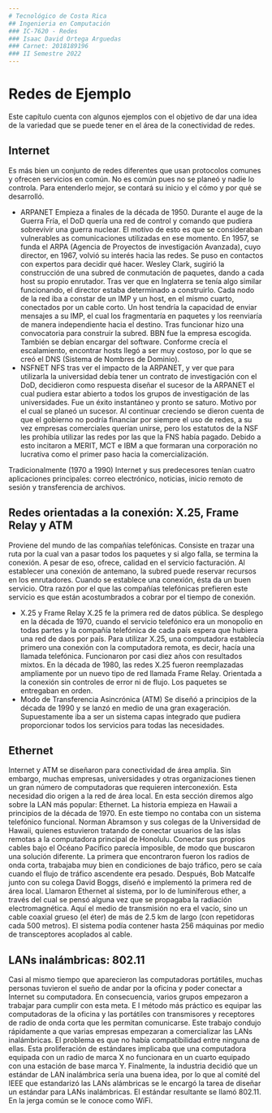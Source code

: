 ```yaml
---
# Tecnológico de Costa Rica
## Ingenieria en Computación
### IC-7620 - Redes
### Isaac David Ortega Arguedas
### Carnet: 2018189196
### II Semestre 2022
---
```


# Redes de Ejemplo
Este capítulo cuenta con algunos ejemplos con el objetivo de dar una idea de la variedad que se puede tener en el área de la conectividad de redes.
## Internet
Es más bien un conjunto de redes diferentes que usan protocolos comunes y ofrecen servicios en común. No es común pues no se planeó y nadie lo controla. Para entenderlo mejor, se contará su inicio y el cómo y por qué se desarrolló.
- ARPANET
Empieza a finales de la década de 1950. Durante el auge de la Guerra Fría, el DoD quería una red de control y comando que pudiera sobrevivir una guerra nuclear. El motivo de esto es que se consideraban vulnerables as comunicaciones utilizadas en ese momento. 
En 1957, se funda el ARPA (Agencia de Proyectos de investigación Avanzada), cuyo director, en 1967, volvió su interés hacia las redes. Se puso en contactos con expertos para decidir qué hacer. Wesley Clark, sugirió la construcción de una subred de conmutación de paquetes, dando a cada host su propio enrutador. Tras ver que en Inglaterra se tenía algo similar funcionando, el director estaba determinado a construirlo. 
Cada nodo de la red iba a constar de un IMP y un host, en el mismo cuarto, conectados por un cable corto. Un host tendría la capacidad de enviar mensajes a su IMP, el cual los fragmentaría en paquetes y los reenviaría de manera independiente hacia el destino. Tras funcionar hizo una convocatoria para construir la subred. BBN fue la empresa escogida. También se debían encargar del software. 
Conforme crecía el escalamiento, encontrar hosts llegó a ser muy costoso, por lo que se creó el DNS (Sistema de Nombres de Dominio).
- NSFNET
NFS tras ver el impacto de la ARPANET, y ver que para utilizarla la universidad debía tener un contrato de investigación con el DoD, decidieron como respuesta diseñar el sucesor de la ARPANET el cual pudiera estar abierto a todos los grupos de investigación de las universidades. Fue un éxito instantáneo y pronto se saturo. Motivo por el cual se planeó un sucesor.
Al continuar creciendo se dieron cuenta de que el gobierno no podría financiar por siempre el uso de redes, a su vez empresas comerciales querían unirse, pero los estatutos de la NSF les prohibía utilizar las redes por las que la FNS había pagado. Debido a esto incitaron a MERIT, MCT e IBM a que formaran una corporación no lucrativa como el primer paso hacia la comercialización.

Tradicionalmente (1970 a 1990) Internet y sus predecesores tenían cuatro aplicaciones principales: correo electrónico, noticias, inicio remoto de sesión y transferencia de archivos.
## Redes orientadas a la conexión: X.25, Frame Relay y ATM
Proviene del mundo de las compañías telefónicas. Consiste en trazar una ruta por la cual van a pasar todos los paquetes y si algo falla, se termina la conexión. A pesar de eso, ofrece, calidad en el servicio facturación. Al establecer una conexión de antemano, la subred puede reservar recursos en los enrutadores. Cuando se establece una conexión, ésta da un buen servicio.
Otra razón por el que las compañías telefónicas prefieren este servicio es que están acostumbrados a cobrar por el tiempo de conexión.
- X.25 y Frame Relay
X.25 fe la primera red de datos pública. Se desplego en la década de 1970, cuando el servicio telefónico era un monopolio en todas partes y la compañía telefónica de cada país espera que hubiera una red de daos por país. Para utilizar X.25, una computadora establecía primero una conexión con la computadora remota, es decir, hacía una llamada telefónica. Funcionaron por casi diez años con resultados mixtos. 
En la década de 1980, las redes X.25 fueron reemplazadas ampliamente por un nuevo tipo de red llamada Frame Relay. Orientada a la conexión sin controles de error ni de flujo. Los paquetes se entregaban en orden.
- Modo de Transferencia Asincrónica (ATM)
Se diseñó a principios de la década de 1990 y se lanzó en medio de una gran exageración. Supuestamente iba a ser un sistema capas integrado que pudiera proporcionar todos los servicios para todas las necesidades.

## Ethernet
Internet y ATM se diseñaron para conectividad de área amplia. Sin embargo, muchas empresas, universidades y otras organizaciones tienen un gran número de computadoras que requieren interconexión. Esta necesidad dio origen a la red de área local. En esta sección diremos algo sobre la LAN más popular: Ethernet.
La historia empieza en Hawaii a principios de la década de 1970. En este tiempo no contaba con un sistema telefónico funcional. Norman Abramson y sus colegas de la Universidad de Hawaii, quienes estuvieron tratando de conectar usuarios de las islas remotas a la computadora principal de Honolulu. Conectar sus propios cables bajo el Océano Pacífico parecía imposible, de modo que buscaron una solución diferente. 
La primera que encontraron fueron los radios de onda corta, trabajaba muy bien en condiciones de bajo tráfico, pero se caía cuando el flujo de tráfico ascendente era pesado. Después, Bob Matcalfe junto con su colega David Boggs, diseñó e implementó la primera red de área local. Llamaron Ethernet al sistema, por lo de luminiferous ether, a través del cual se pensó alguna vez que se propagaba la radiación electromagnética. Aquí el medio de transmisión no era el vacío, sino un cable coaxial grueso (el éter) de más de 2.5 km de largo (con repetidoras cada 500 metros). El sistema podía contener hasta 256 máquinas por medio de transceptores acoplados al cable.
## LANs inalámbricas: 802.11
Casi al mismo tiempo que aparecieron las computadoras portátiles, muchas personas tuvieron el sueño de andar por la oficina y poder conectar a Internet su computadora. En consecuencia, varios grupos empezaron a trabajar para cumplir con esta meta. E l método más práctico es equipar las computadoras de la oficina y las portátiles con transmisores y receptores de radio de onda corta que les permitan comunicarse. Este trabajo condujo rápidamente a que varias empresas empezaran a comercializar las LANs inalámbricas.
El problema es que no había compatibilidad entre ninguna de ellas. Esta proliferación de estándares implicaba que una computadora equipada con un radio de marca X no funcionara en un cuarto equipado con una estación de base marca Y. Finalmente, la industria decidió que un estándar de LAN inalámbrica sería una buena idea, por lo que al comité del IEEE que estandarizó las LANs alámbricas se le encargó la tarea de diseñar un estándar para LANs inalámbricas. El estándar resultante se llamó 802.11. En la jerga común se le conoce como WiFi.

